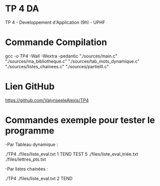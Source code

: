 # TP 4 DA
TP 4 - Developpement d'Application (9h) - UPHF

# Commande Compilation
gcc -o TP4 -Wall -Wextra -pedantic "./sources/main.c" "./sources/ma_bibliotheque.c" "./sources/tab_mots_dynamique.c" "./sources/listes_chainees.c" "./sources/partieIII.c"

# Lien GitHub
https://github.com/ValynseeleAlexis/TP4

# Commandes exemple pour tester le programme

-Par Tableau dynamique :

./TP4 ./files/liste_eval.txt  1 TEND TEST 5 ./files/liste_eval_triée.txt ./files/lettres_pts.txt

-Par listes chainées : 

./TP4 ./files/liste_eval.txt  2 TEND